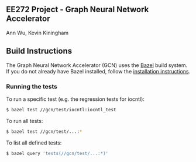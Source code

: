 EE272 Project - Graph Neural Network Accelerator
---
Ann Wu, Kevin Kiningham

## Build Instructions

The Graph Neural Network Accelerator (GCN) uses the [Bazel](https://bazel.build/) build system.
If you do not already have Bazel installed, follow the [installation instructions](https://docs.bazel.build/versions/master/install.html).

### Running the tests

To run a specific test (e.g. the regression tests for iocntl):

```bash
$ bazel test //gcn/test/iocntl:iocntl_test
```

To run all tests:

```bash
$ bazel test //gcn/test/...:*
```

To list all defined tests:

```bash
$ bazel query 'tests(//gcn/test/...:*)'
```
